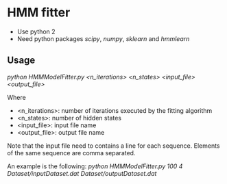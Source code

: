 # HMM fitter

- Use python 2
- Need python packages *scipy*, *numpy*, *sklearn* and *hmmlearn*

## Usage

*python HMMModelFitter.py <n_iterations> <n_states> <input_file> <output_file>*

Where
- <n_iterations>: number of iterations executed by the fitting algorithm
- <n_states>: number of hidden states
- <input_file>: input file name
- <output_file>: output file name

Note that the input file need to contains a line for each sequence. Elements of the same sequence are comma separated.

An example is the following:
*python HMMModelFitter.py 100 4 Dataset/inputDataset.dat Dataset/outputDataset.dat*

